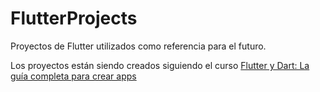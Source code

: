# FlutterProjects
Proyectos de Flutter utilizados como referencia para el futuro.

Los proyectos están siendo creados siguiendo el curso [Flutter y Dart: La guía completa para crear apps](https://www.udemy.com/course/curso-de-flutter-dart-crea-apps-multiplataforma-ios-android/)
